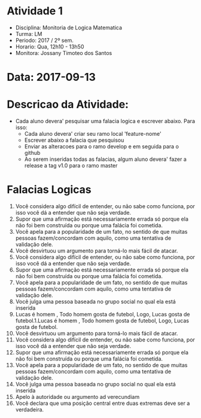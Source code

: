 # Atividade 1

* Disciplina: Monitoria de Logica Matematica
* Turma: LM
* Periodo: 2017 / 2º sem.
* Horario: Qua, 12h10 - 13h50
* Monitora: Jossany Timoteo dos Santos

# Data: 2017-09-13

# Descricao da Atividade:
* Cada aluno devera' pesquisar uma falacia logica e escrever abaixo. Para isso:
  - Cada aluno devera' criar seu ramo local 'feature-nome'
  - Escrever abaixo a falacia que pesquisou
  - Enviar as alteracoes para o ramo develop e em seguida para o github
  - Ao serem inseridas todas as falacias, algum aluno devera' fazer a release a tag v1.0 para o ramo master

# Falacias Logicas

  1. Você considera algo difícil de entender, ou não sabe como funciona, por isso você dá a entender que não seja verdade.
  2. Supor que uma afirmação está necessariamente errada só porque ela não foi bem construída ou porque uma falácia foi cometida.
  3. Você apela para a popularidade de um fato, no sentido de que muitas pessoas fazem/concordam com aquilo, como uma tentativa de validação dele.
  4. Você desvirtuou um argumento para torná-lo mais fácil de atacar.
  5. Você considera algo difícil de entender, ou não sabe como funciona, por isso você dá a entender que não seja verdade.
  6. Supor que uma afirmação está necessariamente errada só porque ela não foi bem construída ou porque uma falácia foi cometida.
  7. Você apela para a popularidade de um fato, no sentido de que muitas pessoas fazem/concordam com aquilo, como uma tentativa de validação dele.
  8. Você julga uma pessoa baseada no grupo social no qual ela está inserida
  9. Lucas é homem , Todo homem gosta de futebol, Logo, Lucas gosta de futebol.1.Lucas é homem , Todo homem gosta de futebol, Logo, Lucas gosta de futebol.
  1. Você desvirtuou um argumento para torná-lo mais fácil de atacar.
  2. Você considera algo difícil de entender, ou não sabe como funciona, por isso você dá a entender que não seja verdade.
  3. Supor que uma afirmação está necessariamente errada só porque ela não foi bem construída ou porque uma falácia foi cometida.
  4. Você apela para a popularidade de um fato, no sentido de que muitas pessoas fazem/concordam com aquilo, como uma tentativa de validação dele.
  5. Você julga uma pessoa baseada no grupo social no qual ela está inserida
  6. Apelo à autoridade ou argumento ad verecundiam
  7. Você declara que uma posição central entre duas extremas deve ser a verdadeira.
